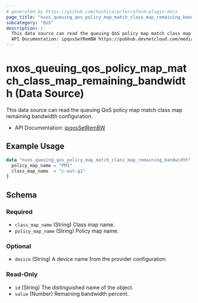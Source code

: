 ```yaml
---
# generated by https://github.com/hashicorp/terraform-plugin-docs
page_title: "nxos_queuing_qos_policy_map_match_class_map_remaining_bandwidth Data Source - terraform-provider-nxos"
subcategory: "QoS"
description: |-
  This data source can read the queuing QoS policy map match class map remaining bandwidth configuration.
  API Documentation: ipqosSetRemBW https://pubhub.devnetcloud.com/media/dme-docs-10-2-2/docs/Qos/ipqos:SetRemBW/
---
```


# nxos_queuing_qos_policy_map_match_class_map_remaining_bandwidth (Data Source)

This data source can read the queuing QoS policy map match class map remaining bandwidth configuration.

- API Documentation: [ipqosSetRemBW](https://pubhub.devnetcloud.com/media/dme-docs-10-2-2/docs/Qos/ipqos:SetRemBW/)

## Example Usage

```terraform
data "nxos_queuing_qos_policy_map_match_class_map_remaining_bandwidth" "example" {
  policy_map_name = "PM1"
  class_map_name  = "c-out-q1"
}
```

<!-- schema generated by tfplugindocs -->
## Schema

### Required

- `class_map_name` (String) Class map name.
- `policy_map_name` (String) Policy map name.

### Optional

- `device` (String) A device name from the provider configuration.

### Read-Only

- `id` (String) The distinguished name of the object.
- `value` (Number) Remaining bandwidth percent.
